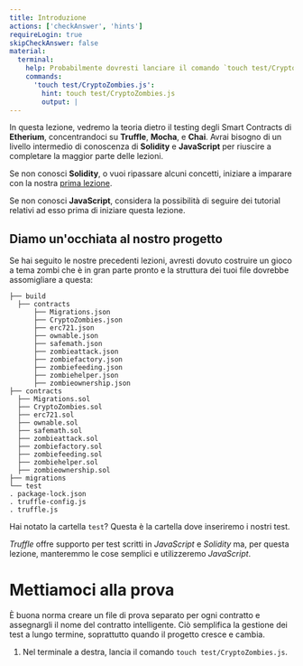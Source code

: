 ```yaml
---
title: Introduzione
actions: ['checkAnswer', 'hints']
requireLogin: true
skipCheckAnswer: false
material:
  terminal:
    help: Probabilmente dovresti lanciare il comando `touch test/CryptoZombies.js`😉
    commands:
      'touch test/CryptoZombies.js':
        hint: touch test/CryptoZombies.js
        output: |
---
```


In questa lezione, vedremo la teoria dietro il testing degli Smart Contracts di **Etherium**, concentrandoci su **Truffle**, **Mocha**, e **Chai**. Avrai bisogno di un livello intermedio di conoscenza di **Solidity** e **JavaScript** per riuscire a completare la maggior parte delle lezioni.

Se non conosci **Solidity**, o vuoi ripassare alcuni concetti, iniziare a imparare con la nostra <a href="https://cryptozombies.io/lesson/1" target=_blank>prima lezione</a>.

Se non conosci **JavaScript**, considera la possibilità di seguire dei tutorial relativi ad esso prima di iniziare questa lezione.

## Diamo un'occhiata al nostro progetto

Se hai seguito le nostre precedenti lezioni, avresti dovuto costruire un gioco a tema zombi che è in gran parte pronto e la struttura dei tuoi file dovrebbe assomigliare a questa:

```
├── build
  ├── contracts
      ├── Migrations.json
      ├── CryptoZombies.json
      ├── erc721.json
      ├── ownable.json
      ├── safemath.json
      ├── zombieattack.json
      ├── zombiefactory.json
      ├── zombiefeeding.json
      ├── zombiehelper.json
      ├── zombieownership.json
├── contracts
  ├── Migrations.sol
  ├── CryptoZombies.sol
  ├── erc721.sol
  ├── ownable.sol
  ├── safemath.sol
  ├── zombieattack.sol
  ├── zombiefactory.sol
  ├── zombiefeeding.sol
  ├── zombiehelper.sol
  ├── zombieownership.sol
├── migrations
└── test
. package-lock.json
. truffle-config.js
. truffle.js
```

Hai notato la cartella `test`? Questa è la cartella dove inseriremo i nostri test.

_Truffle_ offre supporto per test scritti in _JavaScript_ e _Solidity_ ma, per questa lezione, manteremmo le cose semplici e utilizzeremo _JavaScript_.

# Mettiamoci alla prova

È buona norma creare un file di prova separato per ogni contratto e assegnargli il nome del contratto intelligente. Ciò semplifica la gestione dei test a lungo termine, soprattutto quando il progetto cresce e cambia.

1. Nel terminale a destra, lancia il comando `touch test/CryptoZombies.js`.
